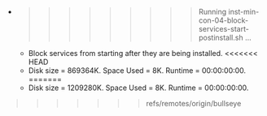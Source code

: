 * >>>>>>>>> Running inst-min-con-04-block-services-start-postinstall.sh ...
  * Block services from starting after they are being installed.
<<<<<<< HEAD
  * Disk size = 869364K. Space Used = 8K. Runtime = 00:00:00:00.
=======
  * Disk size = 1209280K. Space Used = 8K. Runtime = 00:00:00:00.
>>>>>>> refs/remotes/origin/bullseye
